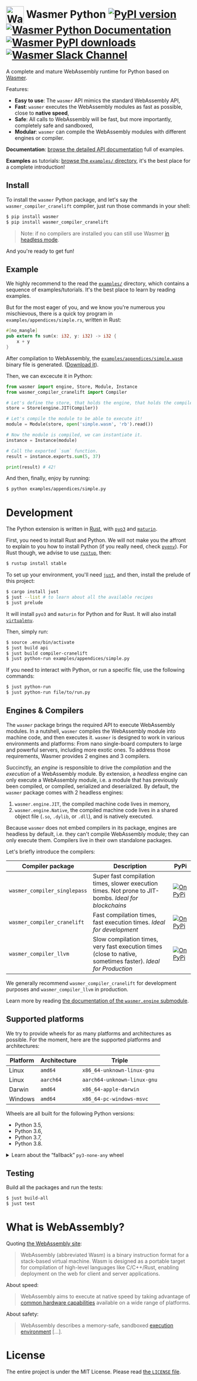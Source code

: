 # <img height="48" src="https://wasmer.io/static/icons/favicon-96x96.png" alt="Wasmer logo" valign="middle"> Wasmer Python [![PyPI version](https://img.shields.io/pypi/v/wasmer)](https://badge.fury.io/py/wasmer) [![Wasmer Python Documentation](https://img.shields.io/badge/docs-read-green)](https://wasmerio.github.io/wasmer-python/api/) [![Wasmer PyPI downloads](https://pepy.tech/badge/wasmer)](https://pypi.org/project/wasmer/) [![Wasmer Slack Channel](https://img.shields.io/static/v1?label=chat&message=on%20Slack&color=green)](https://slack.wasmer.io)

A complete and mature WebAssembly runtime for Python based on [Wasmer](https://github.com/wasmerio/wasmer).

Features:

  * **Easy to use**: The `wasmer` API mimics the standard WebAssembly API,
  * **Fast**: `wasmer` executes the WebAssembly modules as fast as
    possible, close to **native speed**,
  * **Safe**: All calls to WebAssembly will be fast, but more
    importantly, completely safe and sandboxed,
  * **Modular**: `wasmer` can compile the WebAssembly modules with
    different engines or compiler.

**Documentation**: [browse the detailed API
documentation](https://wasmerio.github.io/wasmer-python/api/wasmer/) full of
examples.

**Examples** as tutorials: [browse the `examples/`
directory](./examples), it's the best place for a complete
introduction!

## Install

To install the `wasmer` Python package, and let's say the
`wasmer_compiler_cranelift` compiler, just run those commands in your shell:

```sh
$ pip install wasmer
$ pip install wasmer_compiler_cranelift
```

> Note: if no compilers are installed you can still use Wasmer [in headless mode](#engines--compilers).

And you're ready to get fun!

## Example

We highly recommend to the read the [`examples/`](./examples/)
directory, which contains a sequence of examples/tutorials. It's the
best place to learn by reading examples.

But for the most eager of you, and we know you're numerous you
mischievous, there is a quick toy program in
`examples/appendices/simple.rs`, written in Rust:

```rust
#[no_mangle]
pub extern fn sum(x: i32, y: i32) -> i32 {
    x + y
}
```

After compilation to WebAssembly, the
[`examples/appendices/simple.wasm`](https://github.com/wasmerio/wasmer-python/blob/master/examples/appendices/simple.wasm)
binary file is generated. ([Download
it](https://github.com/wasmerio/wasmer-python/raw/master/examples/appendices/simple.wasm)).

Then, we can excecute it in Python:

```python
from wasmer import engine, Store, Module, Instance
from wasmer_compiler_cranelift import Compiler

# Let's define the store, that holds the engine, that holds the compiler.
store = Store(engine.JIT(Compiler))

# Let's compile the module to be able to execute it!
module = Module(store, open('simple.wasm', 'rb').read())

# Now the module is compiled, we can instantiate it.
instance = Instance(module)

# Call the exported `sum` function.
result = instance.exports.sum(5, 37)

print(result) # 42!
```

And then, finally, enjoy by running:

```sh
$ python examples/appendices/simple.py
```

# Development

The Python extension is written in [Rust], with [`pyo3`] and
[`maturin`].

First, you need to install Rust and Python. We will not make you the
affront to explain to you how to install Python (if you really need,
check [`pyenv`](https://github.com/pyenv/pyenv/)). For Rust though, we
advise to use [`rustup`](https://rustup.rs/), then:

```sh
$ rustup install stable
```

To set up your environment, you'll need [`just`], and then, install
the prelude of this project:

```sh
$ cargo install just
$ just --list # to learn about all the available recipes
$ just prelude
```

It will install `pyo3` and `maturin` for Python and for Rust. It will
also install [`virtualenv`].

Then, simply run:

```sh
$ source .env/bin/activate
$ just build api
$ just build compiler-cranelift
$ just python-run examples/appendices/simple.py
```

If you need to interact with Python, or run a specific file, use the
following commands:

```sh
$ just python-run
$ just python-run file/to/run.py
```


## Engines & Compilers

The `wasmer` package brings the required API to execute WebAssembly
modules. In a nutshell, `wasmer` compiles the WebAssembly module into
machine code, and then executes it. `wasmer` is designed to work in
various environments and platforms: From nano single-board computers
to large and powerful servers, including more exotic ones. To address
those requirements, Wasmer provides 2 engines and 3 compilers.

Succinctly, an _engine_ is responsible to drive the _compilation_ and
the _execution_ of a WebAssembly module. By extension, a _headless_
engine can only execute a WebAssembly module, i.e. a module that has
previously been compiled, or compiled, serialized and deserialized. By
default, the `wasmer` package comes with 2 headless engines:

1. `wasmer.engine.JIT`, the compiled machine code lives in memory,
2. `wasmer.engine.Native`, the compiled machine code lives in a shared
   object file (`.so`, `.dylib`, or `.dll`), and is natively executed.

Because `wasmer` does not embed compilers in its package, engines are
headless by default, i.e. they can't compile WebAssembly module; they
can only execute them. Compilers live in their own standalone packages.

Let's briefly introduce the compilers:

| Compiler package | Description | PyPi |
|-|-|-|
| `wasmer_compiler_singlepass` | Super fast compilation times, slower execution times. Not prone to JIT-bombs. *Ideal for blockchains* | [![On PyPi](https://img.shields.io/pypi/v/wasmer_compiler_singlepass)](https://pypi.org/project/wasmer_compiler_singlepass/) |
| `wasmer_compiler_cranelift` | Fast compilation times, fast execution times. *Ideal for development* | [![On PyPi](https://img.shields.io/pypi/v/wasmer_compiler_cranelift)](https://pypi.org/project/wasmer_compiler_cranelift/) |
| `wasmer_compiler_llvm` | Slow compilation times, very fast execution times (close to native, sometimes faster). *Ideal for Production* | [![On PyPi](https://img.shields.io/pypi/v/wasmer_compiler_llvm)](https://pypi.org/project/wasmer_compiler_llvm/) |

We generally recommend `wasmer_compiler_cranelift` for development
purposes and `wasmer_compiler_llvm` in production.

Learn more by reading [the documentation of the `wasmer.engine`
submodule](https://wasmerio.github.io/wasmer-python/api/engine/index.html).

## Supported platforms

We try to provide wheels for as many platforms and architectures as
possible. For the moment, here are the supported platforms and
architectures:

| Platform | Architecture | Triple |
|-|-|-|
| Linux | `amd64` | `x86_64-unknown-linux-gnu` |
| Linux | `aarch64` | `aarch64-unknown-linux-gnu` |
| Darwin | `amd64` | `x86_64-apple-darwin` |
| Windows | `amd64` | `x86_64-pc-windows-msvc` |

Wheels are all built for the following Python versions:

* Python 3.5,
* Python 3.6,
* Python 3.7,
* Python 3.8.

<details>
<summary>Learn about the “fallback” <code>py3-none-any</code> wheel</summary>

### `py3-none-any.whl`

A special `wasmer-$(version)-py3-none-any` wheel is built as a
fallback. The `wasmer` libray will be installable, but it will raise
an `ImportError` exception saying that “Wasmer is not available on
this system”.

This wheel will be installed if none matches before (learn more by
reading the [PEP 425, Compatibility Tags for Built
Distributions](https://www.python.org/dev/peps/pep-0425/)).

</details>

## Testing

Build all the packages and run the tests:

```sh
$ just build-all
$ just test
```

# What is WebAssembly?

Quoting [the WebAssembly site](https://webassembly.org/):

> WebAssembly (abbreviated Wasm) is a binary instruction format for a
> stack-based virtual machine. Wasm is designed as a portable target
> for compilation of high-level languages like C/C++/Rust, enabling
> deployment on the web for client and server applications.

About speed:

> WebAssembly aims to execute at native speed by taking advantage of
> [common hardware
> capabilities](https://webassembly.org/docs/portability/#assumptions-for-efficient-execution)
> available on a wide range of platforms.

About safety:

> WebAssembly describes a memory-safe, sandboxed [execution
> environment](https://webassembly.org/docs/semantics/#linear-memory) […].

# License

The entire project is under the MIT License. Please read [the
`LICENSE` file][license].


[`pyo3`]: https://github.com/PyO3/pyo3
[`maturin`]: https://github.com/PyO3/maturin
[`virtualenv`]: https://virtualenv.pypa.io/
[`just`]: https://github.com/casey/just/
[license]: https://github.com/wasmerio/wasmer/blob/master/LICENSE
[Rust]: https://www.rust-lang.org/
[compilers]: https://medium.com/wasmer/a-webassembly-compiler-tale-9ef37aa3b537

